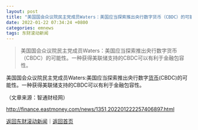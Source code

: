 ```yaml
---
layout: post
title: "美国国会众议院民主党成员Waters：美国应当探索推出央行数字货币（CBDC）的可能性"
date: 2022-01-22 07:34:24 +0800
categories: emnews
tags: 东财滚动新闻
---
```

> 美国国会众议院民主党成员Waters：美国应当探索推出央行数字货币（CBDC）的可能性。一种获得美联储支持的CBDC可以有利于金融包容性。

<p>美国国会众议院民主党成员Waters:美国应当探索推出央行数字<span id="Info.3326"><a href="http://data.eastmoney.com/cjsj/hbgyl.html" class="infokey">货币</a></span>(CBDC)的可能性。一种获得美联储支持的CBDC可以有利于金融包容性。</p><p class="em_media">（文章来源：智通财经网）</p>

<http://finance.eastmoney.com/news/1351,202201222257406897.html>

[返回东财滚动新闻](//finews.withounder.com/emnews/)｜[返回首页](//finews.withounder.com/)